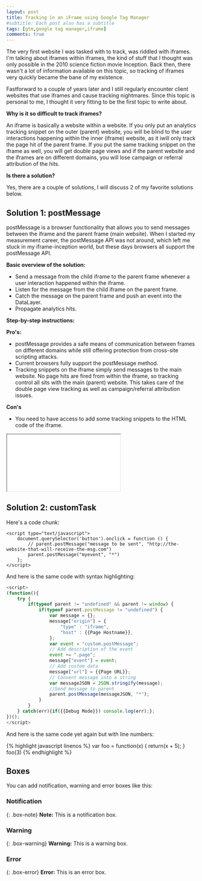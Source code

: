 ```yaml
---
layout: post
title: Tracking in an iFrame using Google Tag Manager
#subtitle: Each post also has a subtitle
tags: [gtm,google tag manager,iframe]
comments: true
---
```

The very first website I was tasked with to track, was riddled with iframes. I'm talking about iframes within iframes, the kind of stuff that I thought was only possible in the 2010 science fiction movie Inception.
Back then, there wasn't a lot of information available on this topic, so tracking of iframes very quickly became the bane of my existence. 

Fastforward to a couple of years later and I still regularly encounter client websites that use iframes and cause tracking nightmares. Since this topic is personal to me, I thought it very fitting to be the first topic to write about.


**Why is it so difficult to track iframes?**

An iframe is basically a website within a website.
If you only put an analytics tracking snippet on the outer (parent) website, you will be blind to the user interactions happening within the inner (iframe) website, as it iwill only track the page hit of the parent frame.
If you put the same tracking snippet on the iframe as well, you will get double page views and if the parent website and the iframes are on different domains, you will lose campaign or referral attribution of the hits.

**Is there a solution?**

Yes, there are a couple of solutions, I will discuss 2 of my favorite solutions below.

## Solution 1: postMessage

postMessage is a browser functionality that allows you to send messages between the iframe and the parent frame (main website).
When I started my measurement career, the postMessage API was not around, which left me stuck in my iframe-inception world, but these days browsers all support the postMessage API.

**Basic overview of the solution:**

* Send a message from the child iframe to the parent frame whenever a user interaction happened within the iframe. 
* Listen for the message from the child iframe on the parent frame. 
* Catch the message on the parent frame and push an event into the DataLayer.
* Propagate analytics hits.

**Step-by-step instructions:**

**Pro's:**
* postMessage provides a safe means of communication between frames on different domains while still offering protection from cross-site scripting attacks.
* Current browsers fully support the postMessage method.
* Tracking snippets on the iframe simply send messages to the main website. No page hits are fired from within the iframe, so tracking control all sits with the main (parent) website. This takes care of the double page view tracking as well as campaign/referral attribution issues.

**Con's**
*  You need to have access to add some tracking snippets to the HTML code of the iframe.


<iframe id="testIframe" src="testPage"></iframe>


## Solution 2: customTask










Here's a code chunk:

~~~
<script type="text/javascript">
	document.querySelector('button').onclick = function () {
		// parent.postMessage("message to be sent", "http://the-website-that-will-receive-the-msg.com")
		parent.postMessage("myevent", "*")
	};
</script>
~~~

And here is the same code with syntax highlighting:

```javascript
<script>
(function(){
    try {
        if(typeof parent != "undefined" && parent != window) {
            if(typeof parent.postMessage != "undefined") {
                var message = {};
                message["origin"] = {
                    "type" : "iframe",
                    "host" : {{Page Hostname}},
                };
                var event = "custom.postMessage";
                // Add description of the event
                event += ".page";
                message["event"] = event;
                // Add custom data
                message["url"] = {{Page URL}};
                // Convent message into a string
                var messageJSON = JSON.stringify(message);
                //Send message to parent
                parent.postMessage(messageJSON, "*");
            }
        }
    } catch(err){if({{Debug Mode}}) console.log(err);};
})();
</script>
```

And here is the same code yet again but with line numbers:

{% highlight javascript linenos %}
var foo = function(x) {
  return(x + 5);
}
foo(3)
{% endhighlight %}

## Boxes
You can add notification, warning and error boxes like this:

### Notification

{: .box-note}
**Note:** This is a notification box.

### Warning

{: .box-warning}
**Warning:** This is a warning box.

### Error

{: .box-error}
**Error:** This is an error box.


